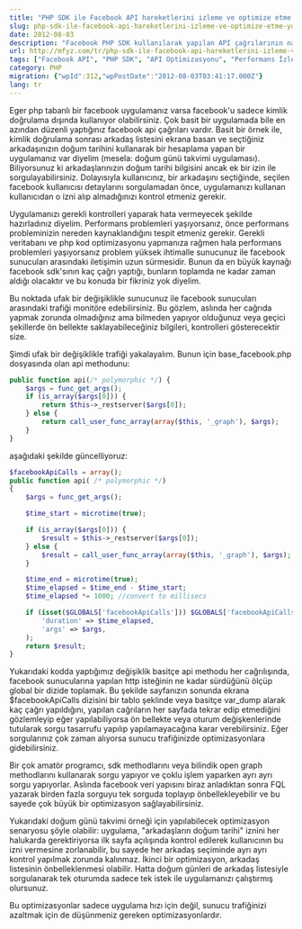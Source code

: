 ```yaml
---
title: "PHP SDK ile Facebook API hareketlerini izleme ve optimize etme yöntemleri"
slug: php-sdk-ile-facebook-api-hareketlerini-izleme-ve-optimize-etme-yontemleri
date: 2012-08-03
description: "Facebook PHP SDK kullanılarak yapılan API çağrılarının nasıl izleneceği ve optimize edileceği anlatılıyor. API çağrı sürelerini ve sayılarını takip ederek performansı artırma ve FQL ile sorgu birleştirme gibi optimizasyon yöntemleri sunuluyor."
url: http://mfyz.com/tr/php-sdk-ile-facebook-api-hareketlerini-izleme-ve-optimize-etme-yontemleri/
tags: ["Facebook API", "PHP SDK", "API Optimizasyonu", "Performans İzleme", "FQL", "Facebook Geliştirme", "PHP", "API Çağrıları"]
category: PHP
migration: {"wpId":312,"wpPostDate":"2012-08-03T03:41:17.000Z"}
lang: tr
---
```


Eger php tabanlı bir facebook uygulamanız varsa facebook'u sadece kimlik doğrulama dışında kullanıyor olabilirsiniz. Çok basit bir uygulamada bile en azından düzenli yaptığınız facebook api çağrıları vardır. Basit bir örnek ile, kimlik doğrulama sonrası arkadaş listesini ekrana basan ve seçtiğiniz arkadaşınızın doğum tarihini kullanarak bir hesaplama yapan bir uygulamanız var diyelim (mesela: doğum günü takvimi uygulaması). Biliyorsunuz ki arkadaşlarınızın doğum tarihi bilgisini ancak ek bir izin ile sorgulayabilirsiniz. Dolayısıyla kullanıcınız, bir arkadaşını seçtiğinde, seçilen facebook kullanıcısı detaylarını sorgulamadan önce, uygulamanızı kullanan kullanıcıdan o izni alıp almadığınızı kontrol etmeniz gerekir.

Uygulamanızı gerekli kontrolleri yaparak hata vermeyecek şekilde hazırladınız diyelim. Performans problemleri yaşıyorsanız, önce performans probleminizin nereden kaynaklandığını tespit etmeniz gerekir. Gerekli veritabanı ve php kod optimizasyonu yapmanıza rağmen hala performans problemleri yaşıyorsanız problem yüksek ihtimalle sunucunuz ile facebook sunucuları arasındaki iletişimin uzun sürmesidir. Bunun da en büyük kaynağı facebook sdk'sının kaç çağrı yaptığı, bunların toplamda ne kadar zaman aldığı olacaktır ve bu konuda bir fikriniz yok diyelim.

Bu noktada ufak bir değişiklikle sunucunuz ile facebook sunucuları arasındaki trafiği monitöre edebilirsiniz. Bu gözlem, aslında her cağrıda yapmak zorunda olmadığınız ama bilmeden yapıyor olduğunuz veya geçici şekillerde ön bellekte saklayabileceğiniz bilgileri, kontrolleri gösterecektir size.

Şimdi ufak bir değişiklikle trafiği yakalayalım. Bunun için base_facebook.php dosyasında olan api methodunu:

```php
public function api(/* polymorphic */) {
	$args = func_get_args();
	if (is_array($args[0])) {
		return $this->_restserver($args[0]);
	} else {
		return call_user_func_array(array($this, '_graph'), $args);
	}
}

```

aşağıdaki şekilde güncelliyoruz:

```php
$facebookApiCalls = array();
public function api( /* polymorphic */)
{
	$args = func_get_args();

	$time_start = microtime(true);

	if (is_array($args[0])) {
		$result = $this->_restserver($args[0]);
	} else {
		$result = call_user_func_array(array($this, '_graph'), $args);
	}

	$time_end = microtime(true);
	$time_elapsed = $time_end - $time_start;
	$time_elapsed *= 1000; //convert to millisecs

	if (isset($GLOBALS['facebookApiCalls'])) $GLOBALS['facebookApiCalls'][] = array(
		'duration' => $time_elapsed,
		'args' => $args,
	);
	return $result;
}
```

Yukarıdaki kodda yaptığımız değişiklik basitçe api methodu her cağrılışında, facebook sunucularına yapılan http isteğinin ne kadar sürdüğünü ölçüp global bir dizide toplamak. Bu şekilde sayfanızın sonunda ekrana $facebookApiCalls dizisini bir tablo şeklinde veya basitçe var_dump alarak kaç çağrı yapıldığını, yapılan cağrıların her sayfada tekrar edip etmediğini gözlemleyip eğer yapılabiliyorsa ön bellekte veya oturum değişkenlerinde tutularak sorgu tasarrufu yapılıp yapılamayacağına karar verebilirsiniz. Eğer sorgularınız çok zaman alıyorsa sunucu trafiğinizde optimizasyonlara gidebilirsiniz.

Bir çok amatör programcı, sdk methodlarını veya bilindik open graph methodlarını kullanarak sorgu yapıyor ve çoklu işlem yaparken ayrı ayrı sorgu yapıyorlar. Aslında facebook veri yapısını biraz anladıktan sonra FQL yazarak birden fazla sorguyu tek sorguda toplayıp önbellekleyebilir ve bu sayede çok büyük bir optimizasyon sağlayabilirsiniz.

Yukarıdaki doğum günü takvimi örneği için yapılabilecek optimizasyon senaryosu şöyle olabilir: uygulama, "arkadaşların doğum tarihi" iznini her halukarda gerektiriyorsa ilk sayfa açılışında kontrol edilerek kullanıcının bu izni vermesine zorlanabilir, bu sayede her arkadaş seçiminde ayrı ayrı kontrol yapılmak zorunda kalınmaz. İkinci bir optimizasyon, arkadaş listesinin önbelleklenmesi olabilir. Hatta doğum günleri de arkadaş listesiyle sorgulanarak tek oturumda sadece tek istek ile uygulamanızı çalıştırmış olursunuz.

Bu optimizasyonlar sadece uygulama hızı için değil, sunucu trafiğinizi azaltmak için de düşünmeniz gereken optimizasyonlardır.